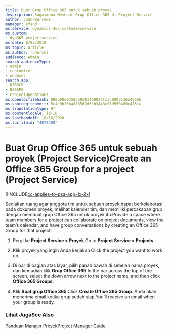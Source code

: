 ```yaml
---
title: Buat Grup Office 365 untuk sebuah proyek
description: Bagaimana Membuat Grup Office 365 di Project Service
author: JohnPBurrows
manager: kfend
ms.service: dynamics-365-customerservice
ms.custom:
- dyn365-projectservice
ms.date: 8/03/2018
ms.topic: article
ms.author: ruhercul
audience: Admin
search.audienceType:
- admin
- customizer
- enduser
search.app:
- D365CE
- D365PS
- ProjectOperations
ms.openlocfilehash: 080b00e03597b0e81f09926fcac0093136a4565b
ms.sourcegitcommit: 5c4c9bf3ba018562d6cb3443c01d550489c415fa
ms.translationtype: HT
ms.contentlocale: id-ID
ms.lasthandoff: 10/16/2020
ms.locfileid: "4078489"
---
```

# <a name="create-an-office-365-group-for-a-project-project-service"></a><span data-ttu-id="036d4-103">Buat Grup Office 365 untuk sebuah proyek (Project Service)</span><span class="sxs-lookup"><span data-stu-id="036d4-103">Create an Office 365 Group for a project (Project Service)</span></span>

[!INCLUDE[cc-applies-to-psa-app-1x-2x](../includes/cc-applies-to-psa-app-1x-2x.md)]

<span data-ttu-id="036d4-104">Sediakan ruang agar anggota tim untuk sebuah proyek dapat berkolaborasi pada dokumen proyek, melihat kalender tim, dan memiliki percakapan grup dengan membuat grup Office 365 untuk proyek itu.</span><span class="sxs-lookup"><span data-stu-id="036d4-104">Provide a space where team members for a project can collaborate on project documents, view the team’s calendar, and have group conversations by creating an Office 365 Group for that project.</span></span>  
  
1.  <span data-ttu-id="036d4-105">Pergi ke **Project Service > Proyek**.</span><span class="sxs-lookup"><span data-stu-id="036d4-105">Go to **Project Service > Projects**.</span></span>  
  
2.  <span data-ttu-id="036d4-106">Klik proyek yang ingin Anda kerjakan.</span><span class="sxs-lookup"><span data-stu-id="036d4-106">Click the project you want to work on.</span></span>  
  
3.  <span data-ttu-id="036d4-107">Di bar di bagian atas layar, pilih panah bawah di sebelah nama proyek, dan kemudian klik **Grup Office 365**.</span><span class="sxs-lookup"><span data-stu-id="036d4-107">In the bar across the top of the screen, select the down arrow next to the project name, and then click **Office 365 Groups**.</span></span>  
  
4.  <span data-ttu-id="036d4-108">Klik **Buat grup Office 365**.</span><span class="sxs-lookup"><span data-stu-id="036d4-108">Click **Create Office 365 Group**.</span></span> <span data-ttu-id="036d4-109">Anda akan menerima email ketika grup sudah siap.</span><span class="sxs-lookup"><span data-stu-id="036d4-109">You’ll receive an email when your group is ready.</span></span>  
  
### <a name="see-also"></a><span data-ttu-id="036d4-110">Lihat Juga</span><span class="sxs-lookup"><span data-stu-id="036d4-110">See Also</span></span>  
 [<span data-ttu-id="036d4-111">Panduan Manajer Proyek</span><span class="sxs-lookup"><span data-stu-id="036d4-111">Project Manager Guide</span></span>](../psa/project-manager-guide.md)
